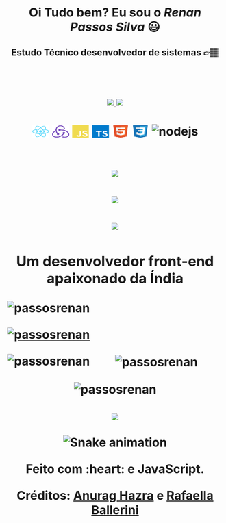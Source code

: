 <div>

<h1 align="center">Oi Tudo bem? Eu sou o <i>Renan Passos Silva</i></a> 😃️</h1>

<h2 align="center">Estudo Técnico desenvolvedor de sistemas<span> 👉🏽️</span>



</a><br>

</div>





<h1 align="center">

<!--Trybe

</h1>



<!-- <p align="center"><i>"A Trybe é uma escola do futuro para qualquer pessoa que deseja construir uma carreira de sucesso em tecnologia. Como estudante a pessoa ainda tem a opção de pagar os estudos apenas quando estiver formada e com um bom trabalho."</i></p>-->



<div align="center">

<a href="https://github.com/passosrenan">

<img height="150em" src="https://github-readme-stats.vercel.app/api?username=passosrenan&count_private=true&include_all_commits=true&show_icons=true&theme=dracula&hide_border=false&show_owner=true"/>

<img height="150em" src="https://github-readme-stats.vercel.app/api/top-langs/?username=passosrenan&theme=dracula&hide_border=false&&layout=compact"/>

</a>

</div>



<div align="center" valign="top"><br>

<img align="center" alt="React" height="30" width="40" src="https://raw.githubusercontent.com/devicons/devicon/master/icons/react/react-original.svg">

<img align="center" alt="Redux" height="30" width="40" src="https://raw.githubusercontent.com/devicons/devicon/master/icons/redux/redux-original.svg">

<img align="center" alt="Js" height="30" width="40" src="https://raw.githubusercontent.com/devicons/devicon/master/icons/javascript/javascript-plain.svg">

<img align="center" alt="Js" height="30" width="40" src="https://raw.githubusercontent.com/devicons/devicon/master/icons/typescript/typescript-plain.svg">

<img align="center" alt="HTML" height="30" width="40" src="https://raw.githubusercontent.com/devicons/devicon/master/icons/html5/html5-original.svg">

<img align="center" alt="CSS" height="30" width="40" src="https://raw.githubusercontent.com/devicons/devicon/master/icons/css3/css3-original.svg">

<img align="center" alt="nodejs" height="30" width="40" src="https://cdn.worldvectorlogo.com/logos/nodejs-icon.svg">
 
</div><br>
<div align="center">

<!--<a href="https://www.youtube.com/channel/UCViaNBT0SIeiVnZSEEtIfjw?sub_confirmation=1" target="_blank"><img src="https://img.shields.io/badge/YouTube-FF0000?style=for-the-badge&logo=youtube&logoColor=white" target="_blank"></a>-->

<a href="https://www.instagram.com/passos_325silva/" target="_blank"><img src="https://img.shields.io/badge/-Instagram-%23E4405F?style=for-the-badge&logo=instagram&logoColor=white" target="_blank"></a>

<a href="https://www.facebook.com/renan.passos.338658" target="_blank"><img src="https://img.shields.io/badge/Facebook-1877F2?style=for-the-badge&logo=facebook&logoColor=white" target="_blank"></a> 

<a href="https://www.linkedin.com/in/renan-passos-pass325/" target="_blank"><img src="https://img.shields.io/badge/-LinkedIn-%230077B5?style=for-the-badge&logo=linkedin&logoColor=white" target="_blank"></a> 

<h3 align="center">Um desenvolvedor front-end apaixonado da Índia</h3>

<p align="left"> <img src="https://komarev.com/ghpvc/?username=passosrenan&label=Profile%20views&color= 0e75b6&style=flat" alt="passosrenan" /> </p>

<p align="left"> <a href="https://github.com/ryo-ma/github-profile-trophy"><img src ="https://github-profile-trophy.vercel.app/?username=passosrenan" alt="passosrenan" /></a> </p>

<p><img align="left" src="https://github-readme-stats.vercel.app/api/top-langs?username=passosrenan&show_icons=true&locale=en&layout=compact" alt="passosrenan" /> </p>

<p> <img align="center" src="https://github-readme-stats.vercel.app/api?username=passosrenan&show_icons=true&locale=en" alt="passosrenan" /> </p>

<p><img align="center" src="https://github-readme-streak-stats.herokuapp.com/?user=passosrenan&" alt="passosrenan" /></p>


<a href="emailto:passosrenan325@gmail.com"><img src="https://img.shields.io/badge/-Gmail-%23333?style=for-the-badge&logo=gmail&logoColor=white" target="_blank"></a>
</div>



<div align="center">



![Snake animation](https://github.com/danielbped/danielbped/blob/output/github-contribution-grid-snake.svg)



</div>



<div align="center">

<p>Feito com :heart: e JavaScript.</p>

<p>Créditos: <a href="https://github.com/anuraghazra/github-readme-stats">Anurag Hazra</a> e <a href="https://github.com/rafaballerini">Rafaella Ballerini</a></p>

</div>
